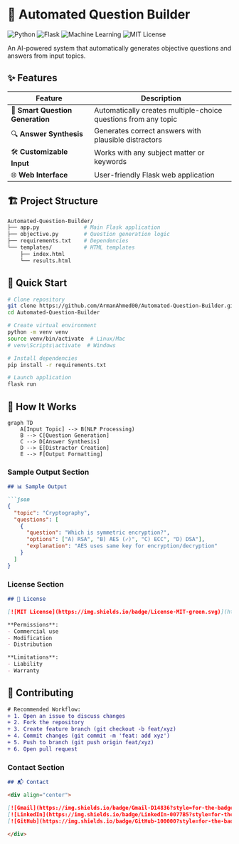 # 🤖 Automated Question Builder

![Python](https://img.shields.io/badge/Python-3776AB?style=for-the-badge&logo=python&logoColor=white)
![Flask](https://img.shields.io/badge/Flask-000000?style=for-the-badge&logo=flask&logoColor=white)
![Machine Learning](https://img.shields.io/badge/Machine%20Learning-FF6F00?style=for-the-badge&logo=tensorflow&logoColor=white)
![MIT License](https://img.shields.io/badge/License-MIT-blue?style=for-the-badge)

An AI-powered system that automatically generates objective questions and answers from input topics.

## ✨ Features

| Feature | Description |
|---------|-------------|
| 🎯 **Smart Question Generation** | Automatically creates multiple-choice questions from any topic |
| 🔍 **Answer Synthesis** | Generates correct answers with plausible distractors |
| 🛠️ **Customizable Input** | Works with any subject matter or keywords |
| 🌐 **Web Interface** | User-friendly Flask web application |

## 🏗️ Project Structure

```bash
Automated-Question-Builder/
├── app.py              # Main Flask application
├── objective.py        # Question generation logic
├── requirements.txt    # Dependencies
└── templates/          # HTML templates
    ├── index.html
    └── results.html
```
## 🚀 Quick Start

```bash
# Clone repository
git clone https://github.com/ArmanAhmed00/Automated-Question-Builder.git
cd Automated-Question-Builder

# Create virtual environment
python -m venv venv
source venv/bin/activate  # Linux/Mac
# venv\Scripts\activate  # Windows

# Install dependencies
pip install -r requirements.txt

# Launch application
flask run
```


## 🧠 How It Works

```mermaid
graph TD
    A[Input Topic] --> B(NLP Processing)
    B --> C[Question Generation]
    C --> D[Answer Synthesis]
    D --> E[Distractor Creation]
    E --> F[Output Formatting]
```

### Sample Output Section
```markdown
## 📊 Sample Output

```json
{
  "topic": "Cryptography",
  "questions": [
    {
      "question": "Which is symmetric encryption?",
      "options": ["A) RSA", "B) AES (✓)", "C) ECC", "D) DSA"],
      "explanation": "AES uses same key for encryption/decryption"
    }
  ]
}
```

### License Section
```markdown
## 📜 License

[![MIT License](https://img.shields.io/badge/License-MIT-green.svg)](https://opensource.org/licenses/MIT)

**Permissions**:
- Commercial use
- Modification
- Distribution

**Limitations**:
- Liability
- Warranty
```
## 🤝 Contributing

```diff
# Recommended Workflow:
+ 1. Open an issue to discuss changes
+ 2. Fork the repository
+ 3. Create feature branch (git checkout -b feat/xyz)
+ 4. Commit changes (git commit -m 'feat: add xyz')
+ 5. Push to branch (git push origin feat/xyz)
+ 6. Open pull request
```

### Contact Section
```markdown
## 📬 Contact

<div align="center">

[![Gmail](https://img.shields.io/badge/Gmail-D14836?style=for-the-badge&logo=gmail&logoColor=white)](mailto:armanofficial2401@gmail.com)
[![LinkedIn](https://img.shields.io/badge/LinkedIn-0077B5?style=for-the-badge&logo=linkedin&logoColor=white)](https://linkedin.com/in/armanahmed24)
[![GitHub](https://img.shields.io/badge/GitHub-100000?style=for-the-badge&logo=github&logoColor=white)](https://github.com/ArmanAhmed00)

</div>
